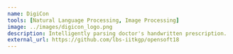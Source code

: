 ```yaml
---
name: DigiCon 
tools: [Natural Language Processing, Image Processing]
image: ../images/digicon_logo.png
description: Intelligently parsing doctor's handwritten prescription.
external_url: https://github.com/lbs-iitkgp/opensoft18
---
```

